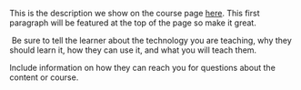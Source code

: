This is the description we show on the course page [here](https://lab.github.com/sandeepkinim88/my-github-experience). This first paragraph will be featured at the top of the page so make it great.
​

​
Be sure to tell the learner about the technology you are teaching, why they should learn it, how they can use it, and what you will teach them.
​


Include information on how they can reach you for questions about the content or course. 
